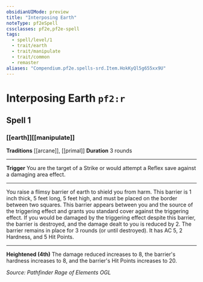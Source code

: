 ```yaml
---
obsidianUIMode: preview
title: "Interposing Earth"
noteType: pf2eSpell
cssclasses: pf2e,pf2e-spell
tags:
  - spell/level/1
  - trait/earth
  - trait/manipulate
  - trait/common
  - remaster
aliases: "Compendium.pf2e.spells-srd.Item.HokKyQl5g655xx9U" 
---
```

# Interposing Earth  `pf2:r`  
## Spell 1
### [[earth]][[manipulate]]
**Traditions** [[arcane]], [[primal]]
**Duration** 3 rounds
* * * 
**Trigger** You are the target of a Strike or would attempt a Reflex save against a damaging area effect.

* * *

You raise a flimsy barrier of earth to shield you from harm. This barrier is 1 inch thick, 5 feet long, 5 feet high, and must be placed on the border between two squares. This barrier appears between you and the source of the triggering effect and grants you standard cover against the triggering effect. If you would be damaged by the triggering effect despite this barrier, the barrier is destroyed, and the damage dealt to you is reduced by 2. The barrier remains in place for 3 rounds (or until destroyed). It has AC 5, 2 Hardness, and 5 Hit Points.

* * *

**Heightened (4th)** The damage reduced increases to 8, the barrier's hardness increases to 8, and the barrier's Hit Points increases to 20.

*Source: Pathfinder Rage of Elements*
*OGL*